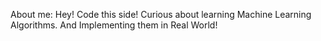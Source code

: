 About me:
Hey! Code this side!
Curious about learning Machine Learning Algorithms.
And Implementing them in Real World!

